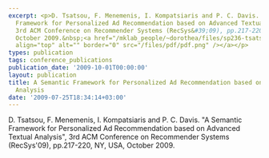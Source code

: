 ```yaml
---
excerpt: <p>D. Tsatsou, F. Menemenis, I. Kompatsiaris and P. C. Davis. &quot;A Semantic
  Framework for Personalized Ad Recommendation based on Advanced Textual Analysis&quot;,
  3rd ACM Conference on Recommender Systems (RecSys&#39;09), pp.217-220, NY, USA,
  October 2009.&nbsp;<a href="/mklab_people/~dorothea/files/sp236-tsatsou.pdf"><img
  align="top" alt="" border="0" src="/files/pdf/pdf.png" /></a></p>
types: publication
tags: conference_publications
publication_date: '2009-10-01T00:00:00'
layout: publication
title: A Semantic Framework for Personalized Ad Recommendation based on Advanced Textual
  Analysis
date: '2009-07-25T18:34:14+03:00'
---
```

<p>D. Tsatsou, F. Menemenis, I. Kompatsiaris and P. C. Davis. &quot;A Semantic Framework for Personalized Ad Recommendation based on Advanced Textual Analysis&quot;, 3rd ACM Conference on Recommender Systems (RecSys&#39;09), pp.217-220, NY, USA, October 2009.&nbsp;<a href="/mklab_people/~dorothea/files/sp236-tsatsou.pdf"><img align="top" alt="" border="0" src="/files/pdf/pdf.png" /></a></p>
